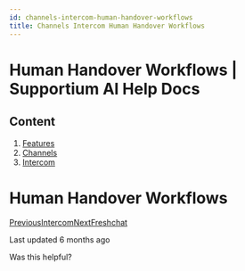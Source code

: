 ```yaml
---
id: channels-intercom-human-handover-workflows
title: Channels Intercom Human Handover Workflows
---
```



# Human Handover Workflows | Supportium AI Help Docs

## Content

  1. [Features](/features)
  2. [Channels](/features/channels)
  3. [Intercom](/features/channels/intercom)

# Human Handover Workflows

[PreviousIntercom](/features/channels/intercom)[NextFreshchat](/features/channels/freshchat)

Last updated 6 months ago

Was this helpful?
